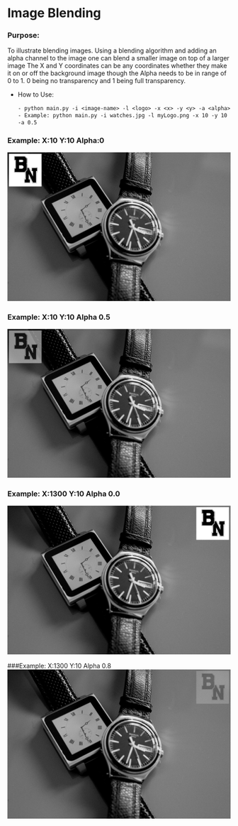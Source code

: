 #   Image Blending

### Purpose:
To illustrate blending images.
Using a blending algorithm and adding an alpha channel to the image one can blend a smaller image on top of a larger image
The X and Y coordinates can be any coordinates whether they make it on or off the background image though the Alpha needs
 to be in range of 0 to 1. 0 being no transparency and 1 being full transparency.
  - How to Use:
   
        - python main.py -i <image-name> -l <logo> -x <x> -y <y> -a <alpha>
        - Example: python main.py -i watches.jpg -l myLogo.png -x 10 -y 10 -a 0.5
        
### Example: X:10 Y:10 Alpha:0
![x10_y10_alpha0](images/watches_x10_y10_a0.jpg)

### Example: X:10 Y:10 Alpha 0.5
![x10_y10_alpha5](images/watches_x10_y10_a5.jpg)

### Example: X:1300 Y:10 Alpha 0.0
![x1300_y10_alpha0](images/watches_x1300_y10_a0.jpg)

###Example: X:1300 Y:10 Alpha 0.8
![x10_y10_alpha0](images/watches_x1300_y10_a8.jpg)